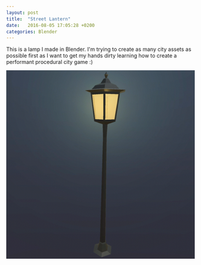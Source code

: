 ```yaml
---
layout: post
title:  "Street Lantern"
date:   2016-08-05 17:05:28 +0200
categories: Blender
---
```

This is a lamp I made in Blender. I'm trying to create as many city assets as possible first as I want to get my hands dirty learning how to create a performant procedural city game :)

![Lamp](/assets/lampmovie.gif)
